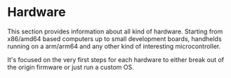 # Hardware

This section provides information about all kind of hardware.
Starting from x86/amd64 based computers up to small development boards,
handhelds running on a arm/arm64 and any other kind of interesting
microcontroller.

It's focused on the very first steps for each hardware to either
break out of the origin firmware or just run a custom OS.
